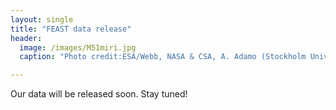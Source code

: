 ```yaml
---
layout: single
title: "FEAST data release"
header:
  image: /images/M51miri.jpg
  caption: "Photo credit:ESA/Webb, NASA & CSA, A. Adamo (Stockholm University) and the FEAST JWST team"

---
```

Our data will be released soon. Stay tuned!
